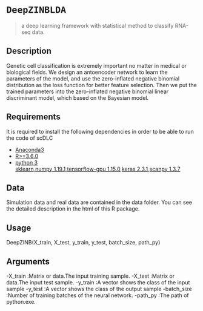# `DeepZINBLDA`

> a deep learning framework with statistical method to classify RNA-seq data.

## Description

Genetic cell classification is extremely important no matter in medical or biological fields. We design an antoencoder network to learn the parameters of the model, and use the zero-inflated negative binomial distribution as the loss function for better feature selection. Then we put the trained parameters into the zero-inflated negative binomial linear discriminant model, which based on the Bayesian model. 


## Requirements

It is required to install the following dependencies in order to be able to run the code of scDLC

- [Anaconda3](https://www.anaconda.com/products/individual)  
- [R>=3.6.0](https://cran.r-project.org/)  
- [python 3](https://www.python.org/downloads/)  
  [sklearn](https://pypi.org/project/sklearn/0.0/),[numpy 1.19.1](https://pypi.org/project/numpy/1.19.1/),[tensorflow-gpu 1.15.0](https://pypi.org/project/tensorflow-gpu/1.15.0/),[keras 2.3.1](https://pypi.org/project/keras/2.3.1/),[scanpy 1.3.7](https://pypi.org/project/scanpy/1.3.7/)
  
  

## Data

Simulation data and real data are contained in the data folder. You can see the detailed description in the html of this R package.


## Usage

DeepZINB(X_train, X_test, y_train, y_test, batch_size, path_py)

## Arguments
-X_train :Matrix or data.The input training sample.
-X_test :Matrix or data.The input test sample.
-y_train :A vector shows the class of the input sample
-y_test :A vector shows the class of the output sample
-batch_size 	:Number of training batches of the neural network.
-path_py :The path of python.exe.


